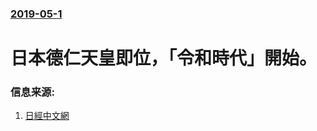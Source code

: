 ### [2019-05-1](/news/2019/05/1/index.md)

##### 
# 日本德仁天皇即位，「令和時代」開始。 




### 信息来源:

1. [日經中文網](https://zh.cn.nikkei.com/politicsaeconomy/politicsasociety/35405-2019-05-01-00-44-47.html)
